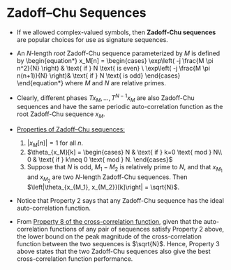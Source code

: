 # Zadoff–Chu Sequences

* If we allowed complex-valued symbols, then **Zadoff-Chu sequences**
  are popular choices for use as signature sequences.

* An $N$-length *root* Zadoff-Chu sequence parameterized by $M$ 
  is defined by
  \begin{equation*}
  x_M[n] = 
  \begin{cases}
  \exp\left( -j \frac{M \pi n^2}{N} \right) & \text{ if } N \text{ is even} \\
  \exp\left( -j \frac{M \pi n(n+1)}{N} \right)& \text{ if } N \text{ is odd}
  \end{cases}
  \end{equation*}
  where $M$ and $N$ are relative primes. 
* Clearly, different phases $Tx_M, \ldots, T^{N-1}x_M$ are also 
  Zadoff-Chu sequences and have the same periodic auto-correlation
  function as the root  Zadoff-Chu sequence $x_M$.

* <u>Properties of Zadoff–Chu sequences:</u>
  1. $|x_M[n]| = 1$ for all $n$.
  1. $\theta_{x_M}[k] = \begin{cases}
        N & \text{ if } k=0 \text{ mod } N\\
        0 & \text{ if } k\neq 0 \text{ mod } N.
        \end{cases}$
  1. Suppose that $N$ is odd, $M_1-M_2$ is relatively prime to $N$,
     and that $x_{M_1}$ and $x_{M_2}$ are two $N$-length Zadoff-Chu
     sequences. Then $\left|\theta_{x_{M_1}, x_{M_2}}[k]\right| =
     \sqrt{N}$.

* Notice that Property 2 says that any Zadoff-Chu sequence has the
  ideal auto-correlation function. 
* From
  [Property 8 of the cross-correlation function](sec:correlations),
  given that the auto-correlation functions of any pair of sequences
  satisfy Property 2 above, the lower bound on the peak magnitude of
  the cross-correlation function between the two sequences is
  $\sqrt{N}$. Hence, Property 3 above states that the two Zadoff-Chu
  sequences also give the best cross-correlation function performance.
        
